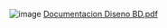 ![image](https://github.com/user-attachments/assets/91f91e9b-09fd-49c0-8ac7-6023ab6dfba8)
[Documentacion Diseno BD.pdf](https://github.com/user-attachments/files/21024880/Documentacion.Diseno.BD.pdf)
